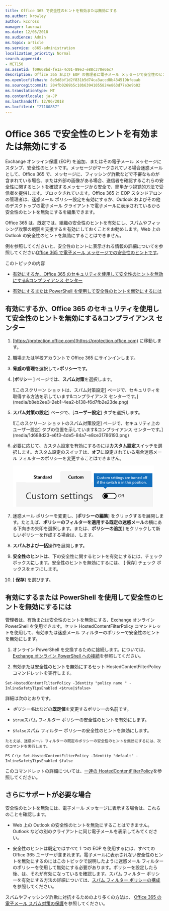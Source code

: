 ```yaml
---
title: Office 365 で安全性のヒントを有効または無効にする
ms.author: krowley
author: kccross
manager: laurawi
ms.date: 12/05/2018
ms.audience: Admin
ms.topic: article
ms.service: o365-administration
localization_priority: Normal
search.appverid:
- MET150
ms.assetid: f09668bd-fe1a-4c01-89e3-e88c370e66c7
description: Office 365 および EOP の管理者に電子メール メッセージで安全性のヒントを無効にする方法を指示します。
ms.openlocfilehash: 8e5d8bf1d2f831b5d74ca3accd8b434519bfeaab
ms.sourcegitcommit: 204fb0269b5c10b63941055824e863d77e3e9b02
ms.translationtype: MT
ms.contentlocale: ja-JP
ms.lasthandoff: 12/06/2018
ms.locfileid: "27180857"
---
```

# <a name="enable-or-disable-safety-tips-in-office-365"></a>Office 365 で安全性のヒントを有効または無効にする

Exchange オンライン保護 (EOP) を追加、またはその電子メール メッセージにスタンプ、安全性のヒントです。メッセージがマークされている場合迷惑メールとして、Office 365 で、メッセージに、フィッシング詐欺などで不審なものが含まれている場合、または外部の画像がある場合、送信者を確認するこれらの安全性に関するヒントを確認するメッセージから安全で、簡単かつ視覚的方法で受信者を提供します。ブロックされています。Office 365 と EOP スタンドアロンの管理者は、迷惑メール ポリシー設定を有効にするか、Outlook およびその他のデスクトップの電子メール クライアントで電子メールに表示されているから安全性のヒントを無効にするを編集できます。 
  
Office 365 は、既定では、組織の安全性のヒントを有効にし、スパムやフィッシング攻撃の戦闘を支援するを有効にしておくことをお勧めします。Web 上の Outlook の安全性のヒントを無効にすることはできません。
  
例を参照してくださいと、安全性のヒントに表示される情報の詳細についてを参照してください[Office 365 で電子メール メッセージでの安全性のヒントです](safety-tips-in-office-365.md)。
  
このトピックの内容
  
- [有効にするか、Office 365 のセキュリティを使用して安全性のヒントを無効にする&amp;コンプライアンス センター](enable-or-disable-safety-tips.md#SandCCsafetytip)
    
- [有効にするまたは PowerShell を使用して安全性のヒントを無効にするには](enable-or-disable-safety-tips.md#pshellsafetytip)
    
## <a name="to-enable-or-disable-safety-tips-by-using-the-office-365-security-amp-compliance-center"></a>有効にするか、Office 365 のセキュリティを使用して安全性のヒントを無効にする&amp;コンプライアンス センター
<a name="SandCCsafetytip"> </a>

1. [https://protection.office.com](https://protection.office.com) に移動します。
    
2. 職場または学校アカウントで Office 365 にサインインします。
    
3. **脅威の管理**を選択して\>**ポリシー**です。 
    
4. [**ポリシー** ] ページでは、**スパム対策**を選択します。
    
    ![このスクリーン ショットは、スパム対策設定] ページで、セキュリティを取得する方法を示しています&amp;コンプライアンス センターです。](media/b8eb2ee3-2eb1-4ea2-b138-f6d7fb2e23de.png)
  
5. **スパム対策の設定**] ページで、[**ユーザー設定**] タブを選択します。 
    
    ![このスクリーン ショットのスパム対策設定] ページで、セキュリティ上のユーザー設定] タブの位置を示しています&amp;コンプライアンス センターです。](media/1d688d23-e6f3-4de5-84a7-e8ce31786193.png)
  
6. 必要に応じて、カスタム設定を有効にするのには**カスタム設定**スイッチを選択します。カスタム設定のスイッチは、**オフ**に設定されている場合迷惑メール フィルターのポリシーを変更することはできません。
    
    ![このスクリーン ショットは、ポリシーの設定がオフになっている独自のスパム対策フィルターを示しています。](media/94f900ad-b556-4a31-a3ac-acfcd72e71b8.png)
  
7. 迷惑メール ポリシーを変更し、[**ポリシーの編集**] をクリックするを展開します。たとえば、**ポリシーのフィルターを適用する既定の迷惑メール**の横にある下向きの矢印を選択します。または、**ポリシーの追加**] をクリックして新しいポリシーを作成する場合は、します。
    
8. **スパムおよび一括**操作を展開します。 
    
9. **安全性のヒント**は、下の安全性に関するヒントを有効にするには、チェック ボックス**に**します。安全性のヒントを無効にするには、 **[** 保存] チェック ボックスをオフにします。 
    
10. [ **保存**] を選びます。
    
## <a name="to-enable-or-disable-safety-tips-by-using-powershell"></a>有効にするまたは PowerShell を使用して安全性のヒントを無効にするには
<a name="pshellsafetytip"> </a>

管理者は、有効または安全性のヒントを無効にする、Exchange オンライン PowerShell を使用できます。セット HostedContentFilterPolicy コマンドレットを使用して、有効または迷惑メール フィルターのポリシーで安全性のヒントを無効にします。
  
1. オンライン PowerShell を交換するために接続します。については、 [Exchange オンライン PowerShell への接続](http://go.microsoft.com/fwlink/p/?LinkId=396554)を参照してください。
    
2. 有効または安全性のヒントを無効にするセット HostedContentFilterPolicy コマンドレットを実行します。
    
  ```
  Set-HostedContentFilterPolicy -Identity "policy name " -InlineSafetyTipsEnabled <$true|$false>
  ```

詳細は次のとおりです。
    
  -  *ポリシー名*はなどの**既定値**を変更するポリシーの名前です。
    
  -  `$true`スパム フィルター ポリシーの安全性のヒントを有効にします。 
    
  -  `$false`スパム フィルター ポリシーの安全性のヒントを無効にします。 
    
    たとえば、迷惑メール フィルターの既定のポリシーの安全性のヒントを無効にするには、次のコマンドを実行します。
    
  ```
  PS C:\> Set-HostedContentFilterPolicy -Identity "default" -InlineSafetyTipsEnabled $false
  ```

このコマンドレットの詳細については、[一連の HostedContentFilterPolicy](https://technet.microsoft.com/library/jj200781.aspx)を参照してください。
    
## <a name="still-need-help"></a>さらにサポートが必要な場合
<a name="pshellsafetytip"> </a>

安全性のヒントを無効には、電子メール メッセージに表示する場合は、これらのことを確認します。
  
- Web 上の Outlook の安全性のヒントを無効にすることはできません。Outlook などの別のクライアントに同じ電子メールを表示してみてください。
    
- 安全性のヒントは既定ではすべて 1 つの EOP を使用するには、すべての Office 365 ユーザーが含まれます。電子メールに表示されない安全性のヒントを無効にするのにはこのトピックで説明したように迷惑メール フィルターのポリシーを使用して無効にする必要があります。ポリシーを設定したら後、は、それが有効になっているを確認します。スパム フィルター ポリシーを有効にする方法の詳細については、[スパム フィルター ポリシーの構成](https://technet.microsoft.com/library/jj200684.aspx)を参照してください。
    
スパムやフィッシング詐欺に対抗するためのより多くの方法は、 [Office 365 の電子メール スパム対策の保護](anti-spam-protection.md)を参照してください。
  

